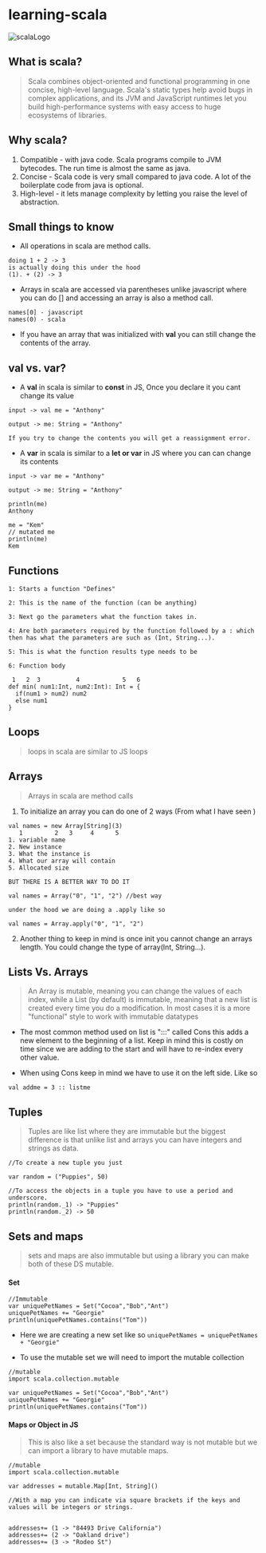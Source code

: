 # learning-scala

![scalaLogo](https://www.openprogrammer.info/wp-content/uploads/2018/08/scala-lang-card.png)

## What is scala? 
>Scala combines object-oriented and functional programming in one concise, high-level language. Scala's static types help avoid bugs in complex applications, and its JVM and JavaScript runtimes let you build high-performance systems with easy access to huge ecosystems of libraries.

## Why scala?
1. Compatible - with java code. Scala programs compile to JVM bytecodes. The run time is almost the same as java. 
2. Concise - Scala code is very small compared to java code. A lot of the boilerplate code from java is optional.  
3. High-level - it lets manage complexity by letting you raise the level of abstraction.

## Small things to know
* All operations in scala are method calls. 
```
doing 1 + 2 -> 3 
is actually doing this under the hood 
(1). + (2) -> 3 
```
* Arrays in scala are accessed via parentheses unlike javascript where you can do [] and accessing an array is also a method call.
```
names[0] - javascript
names(0) - scala

```
* If you have an array that was initialized with **val** you can still change the contents of the array. 

##  val vs. var? 
* A **val**  in scala is similar to **const** in JS, Once you declare it you cant change its value 
```
input -> val me = "Anthony"

output -> me: String = "Anthony"

If you try to change the contents you will get a reassignment error.

```

* A **var** in scala is similar to a **let or var** in JS where you can can change its contents

```
input -> var me = "Anthony"

output -> me: String = "Anthony"

println(me)
Anthony

me = "Kem"
// mutated me
println(me)
Kem

```

##  Functions
```
1: Starts a function "Defines"

2: This is the name of the function (can be anything)

3: Next go the parameters what the function takes in. 

4: Are both parameters required by the function followed by a : which then has what the parameters are such as (Int, String...).

5: This is what the function results type needs to be

6: Function body

 1   2  3          4            5   6
def min( num1:Int, num2:Int): Int = {
  if(num1 > num2) num2
  else num1 
}

```

## Loops
> loops in scala are similar to JS loops

## Arrays
> Arrays in scala are method calls

1. To initialize an array you can do one of 2 ways (From what I have seen )
```
val names = new Array[String](3)
   1         2   3     4      5
1. variable name
2. New instance 
3. What the instance is 
4. What our array will contain 
5. Allocated size

BUT THERE IS A BETTER WAY TO DO IT 

val names = Array("0", "1", "2") //best way

under the hood we are doing a .apply like so

val names = Array.apply("0", "1", "2")

```
2. Another thing to keep in mind is once init you cannot change an arrays length. You could change the type of array(Int, String...). 

## Lists Vs. Arrays
> An Array is mutable, meaning you can change the values of each index, while a List (by default) is immutable, meaning that a new list is created every time you do a modification. In most cases it is a more "functional" style to work with immutable datatypes

* The most common method used on list is ":::" called Cons this adds a new element to the beginning of a list. Keep in mind this is costly on time since we are adding to the start and will have to re-index every other value.

* When using Cons keep in mind we have to use it on the left side. Like so 
```
val addme = 3 :: listme
```

## Tuples
> Tuples are like list where they are immutable but the biggest difference is that unlike list and arrays you can have integers and strings as data. 

```
//To create a new tuple you just 

var random = ("Puppies", 50)

//To access the objects in a tuple you have to use a period and underscore.
println(random._1) -> "Puppies"
println(random._2) -> 50
```
## Sets and maps
> sets and maps are also immutable but using a library you can make both of these DS mutable. 

#### Set
```
//Immutable 
var uniquePetNames = Set("Cocoa","Bob","Ant")
uniquePetNames += "Georgie"
println(uniquePetNames.contains("Tom"))

```
* Here we are creating a new set like so `uniquePetNames = uniquePetNames + "Georgie"`

* To use the mutable set we will need to import the mutable collection 

```
//mutable 
import scala.collection.mutable

var uniquePetNames = Set("Cocoa","Bob","Ant")
uniquePetNames += "Georgie"
println(uniquePetNames.contains("Tom"))

```

#### Maps or Object in JS 
> This is also like a set because the standard way is not mutable but we can import a library to have mutable maps.

```
//mutable 
import scala.collection.mutable

var addresses = mutable.Map[Int, String]()

//With a map you can indicate via square brackets if the keys and values will be integers or strings. 


addresses+= (1 -> "84493 Drive California")
addresses+= (2 -> "Oakland drive")
addresses+= (3 -> "Rodeo St")
```
